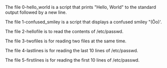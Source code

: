 The file 0-hello_world is a script that prints "Hello, World" to the standard output followed by a new line.

The file 1-confused_smiley is a script that displays a confused smiley "(Ôo)'.

The file 2-hellofile is to read the contents of /etc/passwd.

The file 3-twofiles is for reading two files at the same time.

The file 4-lastlines is for reading the last 10 lines of /etc/passwd.

The file 5-firstlines is for reading the first 10 lines of /etc/passwd.

